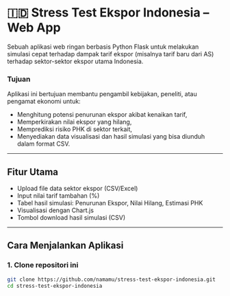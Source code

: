 # 🇮🇩 Stress Test Ekspor Indonesia – Web App

Sebuah aplikasi web ringan berbasis Python Flask untuk melakukan simulasi cepat terhadap dampak tarif ekspor (misalnya tarif baru dari AS) terhadap sektor-sektor ekspor utama Indonesia.

### Tujuan
Aplikasi ini bertujuan membantu pengambil kebijakan, peneliti, atau pengamat ekonomi untuk:
- Menghitung potensi penurunan ekspor akibat kenaikan tarif,
- Memperkirakan nilai ekspor yang hilang,
- Memprediksi risiko PHK di sektor terkait,
- Menyediakan data visualisasi dan hasil simulasi yang bisa diunduh dalam format CSV.

---

## Fitur Utama

- Upload file data sektor ekspor (CSV/Excel)
- Input nilai tarif tambahan (%)
- Tabel hasil simulasi: Penurunan Ekspor, Nilai Hilang, Estimasi PHK
- Visualisasi dengan Chart.js
- Tombol download hasil simulasi (CSV)

---

## Cara Menjalankan Aplikasi

### 1. Clone repositori ini

```bash
git clone https://github.com/namamu/stress-test-ekspor-indonesia.git
cd stress-test-ekspor-indonesia
